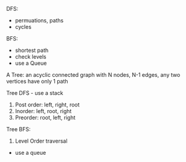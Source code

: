 DFS:
- permuations, paths
- cycles


BFS:
- shortest path
- check levels
- use a Queue




A Tree: an acyclic connected graph with N nodes, N-1 edges, any two vertices have only 1 path


Tree DFS - use a stack
1. Post order: left, right, root
2. Inorder: left, root, right
3. Preorder: root, left, right


Tree BFS:
1. Level Order traversal
  - use a queue

